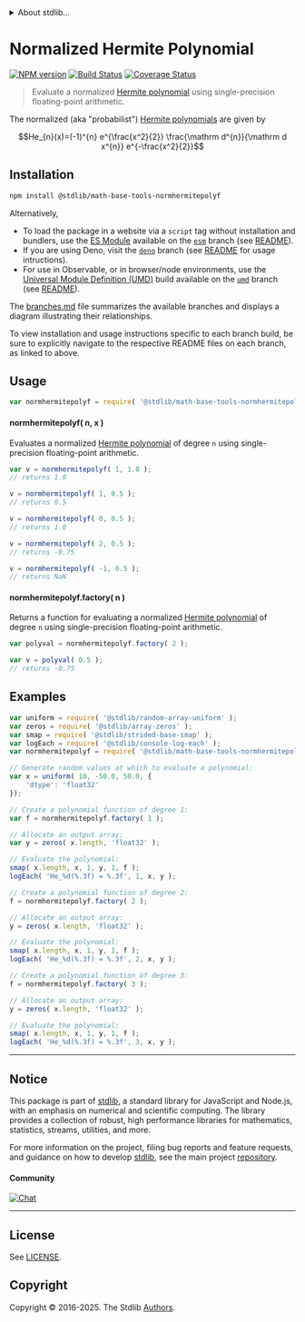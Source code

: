 <!--

@license Apache-2.0

Copyright (c) 2024 The Stdlib Authors.

Licensed under the Apache License, Version 2.0 (the "License");
you may not use this file except in compliance with the License.
You may obtain a copy of the License at

   http://www.apache.org/licenses/LICENSE-2.0

Unless required by applicable law or agreed to in writing, software
distributed under the License is distributed on an "AS IS" BASIS,
WITHOUT WARRANTIES OR CONDITIONS OF ANY KIND, either express or implied.
See the License for the specific language governing permissions and
limitations under the License.

-->


<details>
  <summary>
    About stdlib...
  </summary>
  <p>We believe in a future in which the web is a preferred environment for numerical computation. To help realize this future, we've built stdlib. stdlib is a standard library, with an emphasis on numerical and scientific computation, written in JavaScript (and C) for execution in browsers and in Node.js.</p>
  <p>The library is fully decomposable, being architected in such a way that you can swap out and mix and match APIs and functionality to cater to your exact preferences and use cases.</p>
  <p>When you use stdlib, you can be absolutely certain that you are using the most thorough, rigorous, well-written, studied, documented, tested, measured, and high-quality code out there.</p>
  <p>To join us in bringing numerical computing to the web, get started by checking us out on <a href="https://github.com/stdlib-js/stdlib">GitHub</a>, and please consider <a href="https://opencollective.com/stdlib">financially supporting stdlib</a>. We greatly appreciate your continued support!</p>
</details>

# Normalized Hermite Polynomial

[![NPM version][npm-image]][npm-url] [![Build Status][test-image]][test-url] [![Coverage Status][coverage-image]][coverage-url] <!-- [![dependencies][dependencies-image]][dependencies-url] -->

> Evaluate a normalized [Hermite polynomial][hermite-polynomial] using single-precision floating-point arithmetic.

<!-- Section to include introductory text. Make sure to keep an empty line after the intro `section` element and another before the `/section` close. -->

<section class="intro">

The normalized (aka "probabilist") [Hermite polynomials][hermite-polynomial] are given by

<!-- <equation class="equation" label="eq:normalized_hermite_polynomials" align="center" raw="He_{n}(x)=(-1)^{n} e^{\frac{x^2}{2}} \frac{\mathrm d^{n}}{\mathrm d x^{n}} e^{-\frac{x^2}{2}}" alt="Equation for normalized Hermite polynomials."> -->

```math
He_{n}(x)=(-1)^{n} e^{\frac{x^2}{2}} \frac{\mathrm d^{n}}{\mathrm d x^{n}} e^{-\frac{x^2}{2}}
```

<!-- <div class="equation" align="center" data-raw-text="He_{n}(x)=(-1)^{n} e^{\frac{x^2}{2}} \frac{\mathrm{d}^{n}}{\mathrm{d}x^n} e^{-\frac{x^2}{2}}" data-equation="eq:normalized_hermite_polynomials">
    <img src="https://cdn.jsdelivr.net/gh/stdlib-js/stdlib@bea0101eb61892f160eec8d97dc79188fd937523/lib/node_modules/@stdlib/math/base/tools/normhermitepoly/docs/img/equation_normalized_hermite_polynomials.svg" alt="Equation for normalized Hermite polynomials.">
    <br>
</div> -->

<!-- </equation> -->

</section>

<!-- /.intro -->

<!-- Package usage documentation. -->

<section class="installation">

## Installation

```bash
npm install @stdlib/math-base-tools-normhermitepolyf
```

Alternatively,

-   To load the package in a website via a `script` tag without installation and bundlers, use the [ES Module][es-module] available on the [`esm`][esm-url] branch (see [README][esm-readme]).
-   If you are using Deno, visit the [`deno`][deno-url] branch (see [README][deno-readme] for usage intructions).
-   For use in Observable, or in browser/node environments, use the [Universal Module Definition (UMD)][umd] build available on the [`umd`][umd-url] branch (see [README][umd-readme]).

The [branches.md][branches-url] file summarizes the available branches and displays a diagram illustrating their relationships.

To view installation and usage instructions specific to each branch build, be sure to explicitly navigate to the respective README files on each branch, as linked to above.

</section>

<section class="usage">

## Usage

```javascript
var normhermitepolyf = require( '@stdlib/math-base-tools-normhermitepolyf' );
```

#### normhermitepolyf( n, x )

Evaluates a normalized [Hermite polynomial][hermite-polynomial] of degree `n` using single-precision floating-point arithmetic.

```javascript
var v = normhermitepolyf( 1, 1.0 );
// returns 1.0

v = normhermitepolyf( 1, 0.5 );
// returns 0.5

v = normhermitepolyf( 0, 0.5 );
// returns 1.0

v = normhermitepolyf( 2, 0.5 );
// returns -0.75

v = normhermitepolyf( -1, 0.5 );
// returns NaN
```

#### normhermitepolyf.factory( n )

Returns a function for evaluating a normalized [Hermite polynomial][hermite-polynomial] of degree `n` using single-precision floating-point arithmetic.

```javascript
var polyval = normhermitepolyf.factory( 2 );

var v = polyval( 0.5 );
// returns -0.75
```

</section>

<!-- /.usage -->

<!-- Package usage notes. Make sure to keep an empty line after the `section` element and another before the `/section` close. -->

<section class="notes">

</section>

<!-- /.notes -->

<!-- Package usage examples. -->

<section class="examples">

## Examples

<!-- eslint no-undef: "error" -->

```javascript
var uniform = require( '@stdlib/random-array-uniform' );
var zeros = require( '@stdlib/array-zeros' );
var smap = require( '@stdlib/strided-base-smap' );
var logEach = require( '@stdlib/console-log-each' );
var normhermitepolyf = require( '@stdlib/math-base-tools-normhermitepolyf' );

// Generate random values at which to evaluate a polynomial:
var x = uniform( 10, -50.0, 50.0, {
    'dtype': 'float32'
});

// Create a polynomial function of degree 1:
var f = normhermitepolyf.factory( 1 );

// Allocate an output array:
var y = zeros( x.length, 'float32' );

// Evaluate the polynomial:
smap( x.length, x, 1, y, 1, f );
logEach( 'He_%d(%.3f) = %.3f', 1, x, y );

// Create a polynomial function of degree 2:
f = normhermitepolyf.factory( 2 );

// Allocate an output array:
y = zeros( x.length, 'float32' );

// Evaluate the polynomial:
smap( x.length, x, 1, y, 1, f );
logEach( 'He_%d(%.3f) = %.3f', 2, x, y );

// Create a polynomial function of degree 3:
f = normhermitepolyf.factory( 3 );

// Allocate an output array:
y = zeros( x.length, 'float32' );

// Evaluate the polynomial:
smap( x.length, x, 1, y, 1, f );
logEach( 'He_%d(%.3f) = %.3f', 3, x, y );
```

</section>

<!-- /.examples -->

<!-- Section to include cited references. If references are included, add a horizontal rule *before* the section. Make sure to keep an empty line after the `section` element and another before the `/section` close. -->

<section class="references">

</section>

<!-- /.references -->

<!-- Section for related `stdlib` packages. Do not manually edit this section, as it is automatically populated. -->

<section class="related">

</section>

<!-- /.related -->

<!-- Section for all links. Make sure to keep an empty line after the `section` element and another before the `/section` close. -->


<section class="main-repo" >

* * *

## Notice

This package is part of [stdlib][stdlib], a standard library for JavaScript and Node.js, with an emphasis on numerical and scientific computing. The library provides a collection of robust, high performance libraries for mathematics, statistics, streams, utilities, and more.

For more information on the project, filing bug reports and feature requests, and guidance on how to develop [stdlib][stdlib], see the main project [repository][stdlib].

#### Community

[![Chat][chat-image]][chat-url]

---

## License

See [LICENSE][stdlib-license].


## Copyright

Copyright &copy; 2016-2025. The Stdlib [Authors][stdlib-authors].

</section>

<!-- /.stdlib -->

<!-- Section for all links. Make sure to keep an empty line after the `section` element and another before the `/section` close. -->

<section class="links">

[npm-image]: http://img.shields.io/npm/v/@stdlib/math-base-tools-normhermitepolyf.svg
[npm-url]: https://npmjs.org/package/@stdlib/math-base-tools-normhermitepolyf

[test-image]: https://github.com/stdlib-js/math-base-tools-normhermitepolyf/actions/workflows/test.yml/badge.svg?branch=main
[test-url]: https://github.com/stdlib-js/math-base-tools-normhermitepolyf/actions/workflows/test.yml?query=branch:main

[coverage-image]: https://img.shields.io/codecov/c/github/stdlib-js/math-base-tools-normhermitepolyf/main.svg
[coverage-url]: https://codecov.io/github/stdlib-js/math-base-tools-normhermitepolyf?branch=main

<!--

[dependencies-image]: https://img.shields.io/david/stdlib-js/math-base-tools-normhermitepolyf.svg
[dependencies-url]: https://david-dm.org/stdlib-js/math-base-tools-normhermitepolyf/main

-->

[chat-image]: https://img.shields.io/gitter/room/stdlib-js/stdlib.svg
[chat-url]: https://app.gitter.im/#/room/#stdlib-js_stdlib:gitter.im

[stdlib]: https://github.com/stdlib-js/stdlib

[stdlib-authors]: https://github.com/stdlib-js/stdlib/graphs/contributors

[umd]: https://github.com/umdjs/umd
[es-module]: https://developer.mozilla.org/en-US/docs/Web/JavaScript/Guide/Modules

[deno-url]: https://github.com/stdlib-js/math-base-tools-normhermitepolyf/tree/deno
[deno-readme]: https://github.com/stdlib-js/math-base-tools-normhermitepolyf/blob/deno/README.md
[umd-url]: https://github.com/stdlib-js/math-base-tools-normhermitepolyf/tree/umd
[umd-readme]: https://github.com/stdlib-js/math-base-tools-normhermitepolyf/blob/umd/README.md
[esm-url]: https://github.com/stdlib-js/math-base-tools-normhermitepolyf/tree/esm
[esm-readme]: https://github.com/stdlib-js/math-base-tools-normhermitepolyf/blob/esm/README.md
[branches-url]: https://github.com/stdlib-js/math-base-tools-normhermitepolyf/blob/main/branches.md

[stdlib-license]: https://raw.githubusercontent.com/stdlib-js/math-base-tools-normhermitepolyf/main/LICENSE

[hermite-polynomial]: https://en.wikipedia.org/wiki/Hermite_polynomials

</section>

<!-- /.links -->
